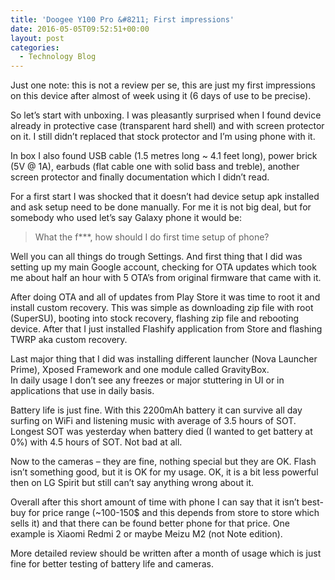 ```yaml
---
title: 'Doogee Y100 Pro &#8211; First impressions'
date: 2016-05-05T09:52:51+00:00
layout: post
categories:
  - Technology Blog
---
```

Just one note: this is not a review per se, this are just my first impressions on this device after almost of week using it (6 days of use to be precise).

So let&#8217;s start with unboxing. I was pleasantly surprised when I found device already in protective case (transparent hard shell) and with screen protector on it. I still didn&#8217;t replaced that stock protector and I&#8217;m using phone with it.

In box I also found USB cable (1.5 metres long ~ 4.1 feet long), power brick (5V @ 1A), earbuds (flat cable one with solid bass and treble), another screen protector and finally documentation which I didn&#8217;t read.

For a first start I was shocked that it doesn&#8217;t had device setup apk installed and ask setup need to be done manually. For me it is not big deal, but for somebody who used let&#8217;s say Galaxy phone it would be:

> What the f\***, how should I do first time setup of phone?

Well you can all things do trough Settings. And first thing that I did was setting up my main Google account, checking for OTA updates which took me about half an hour with 5 OTA&#8217;s from original firmware that came with it.

After doing OTA and all of updates from Play Store it was time to root it and install custom recovery. This was simple as downloading zip file with root (SuperSU), booting into stock recovery, flashing zip file and rebooting device. After that I just installed Flashify application from Store and flashing TWRP aka custom recovery.

Last major thing that I did was installing different launcher (Nova Launcher Prime), Xposed Framework and one module called GravityBox.  
In daily usage I don&#8217;t see any freezes or major stuttering in UI or in applications that use in daily basis.

Battery life is just fine. With this 2200mAh battery it can survive all day surfing on WiFi and listening music with average of 3.5 hours of SOT. Longest SOT was yesterday when battery died (I wanted to get battery at 0%) with 4.5 hours of SOT. Not bad at all.

Now to the cameras &#8211; they are fine, nothing special but they are OK. Flash isn&#8217;t something good, but it is OK for my usage. OK, it is a bit less powerful then on LG Spirit but still can&#8217;t say anything wrong about it.

Overall after this short amount of time with phone I can say that it isn&#8217;t best-buy for price range (~100-150$ and this depends from store to store which sells it) and that there can be found better phone for that price. One example is Xiaomi Redmi 2 or maybe Meizu M2 (not Note edition).

More detailed review should be written after a month of usage which is just fine for better testing of battery life and cameras.